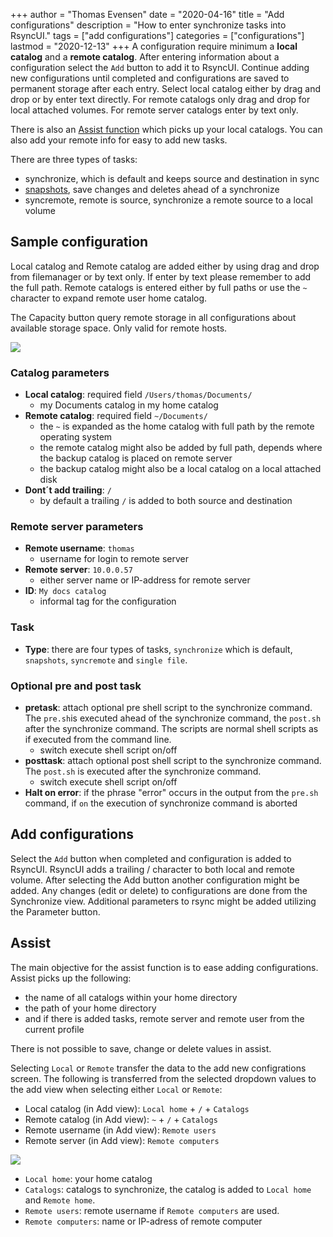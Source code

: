 +++
author = "Thomas Evensen"
date = "2020-04-16"
title =  "Add configurations"
description = "How to enter synchronize tasks into RsyncUI."
tags = ["add configurations"]
categories = ["configurations"]
lastmod = "2020-12-13"
+++
A configuration require minimum a **local catalog** and a **remote catalog**. After entering information about a configuration select the `Add` button to add it to RsyncUI. Continue adding new configurations until completed and configurations are saved to permanent storage after each entry. Select local catalog either by drag and drop or by enter text directly. For remote catalogs only drag and drop for local attached volumes. For remote server catalogs enter by text only.

There is also an [Assist function](/post/addconfigurations/#assist) which picks up your local catalogs. You can also add your remote info for easy to add new tasks.

There are three types of tasks:

- synchronize, which is default and keeps source and destination in sync
- [snapshots](/post/snapshots/), save changes and deletes ahead of a synchronize
- syncremote, remote is source, synchronize a remote source to a local volume

## Sample configuration

Local catalog and Remote catalog are added either by using drag and drop from filemanager or by text only. If enter by text please remember to add the full path. Remote catalogs is entered either by full paths or use the `~` character to expand remote user home catalog.

The Capacity button query remote storage in all configurations about available storage space. Only valid for remote hosts.

![](/images/RsyncUI/master/add/add.png)
### Catalog parameters
- **Local catalog**: required field `/Users/thomas/Documents/`
  - my Documents catalog in my home catalog
- **Remote catalog**: required field `~/Documents/`
  - the `~` is expanded as the home catalog with full path by the remote operating system
  - the remote catalog might also be added by full path, depends where the backup catalog is placed on remote server
  - the backup catalog might also be a local catalog on a local attached disk
- **Dont´t add trailing**: `/`
  - by default a trailing `/` is added to both source and destination
### Remote server parameters
- **Remote username**: `thomas`
  - username for login to remote server
- **Remote server**: `10.0.0.57`
  - either server name or IP-address for remote server
- **ID**: `My docs catalog`
  - informal tag for the configuration
### Task
- **Type**: there are four types of tasks, `synchronize` which is default, `snapshots`, `syncremote` and `single file`.
### Optional pre and post task
- **pretask**: attach optional pre shell script to the synchronize command. The `pre.sh`is executed ahead of the synchronize command, the `post.sh` after the synchronize command. The scripts are normal shell scripts as if executed from the command line.
  - switch execute shell script on/off
- **posttask**: attach optional post shell script to the synchronize command. The `post.sh` is executed after the synchronize command.
  - switch execute shell script on/off
- **Halt on error**: if the phrase "error" occurs in the output from the `pre.sh` command, if `on` the execution of synchronize command is aborted

## Add configurations

Select the `Add` button when completed and configuration is added to RsyncUI. RsyncUI adds a trailing / character to both local and remote volume. After selecting the Add button another configuration might be added. Any changes (edit or delete) to configurations are done from the Synchronize view. Additional parameters to rsync might be added utilizing the Parameter button.

## Assist

The main objective for the assist function is to ease adding configurations. Assist picks up the following:

- the name of all catalogs within your home directory
- the path of your home directory
- and if there is added tasks, remote server and remote user from the current profile

There is not possible to save, change or delete values in assist.

Selecting `Local` or `Remote` transfer the data to the add new configrations screen. The following is transferred from the selected dropdown values to the add view when selecting either `Local` or `Remote`:

- Local catalog (in Add view): `Local home`  + `/` + `Catalogs`
- Remote catalog (in Add view): `~`  + `/` + `Catalogs`
- Remote username (in Add view): `Remote users`
- Remote server (in Add view): `Remote computers`

![](/images/RsyncUI/master/add/assist.png)

- `Local home`: your home catalog
- `Catalogs`: catalogs to synchronize, the catalog is added to `Local home` and `Remote home`.
- `Remote users`: remote username if `Remote computers` are used.
- `Remote computers`: name or IP-adress of remote computer
